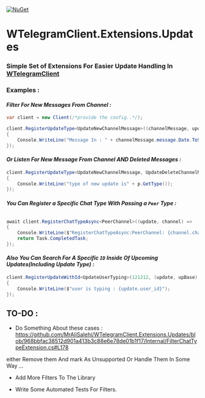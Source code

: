 [![NuGet](https://img.shields.io/nuget/v/WTelegramClient.Extensions.Updates)](https://www.nuget.org/packages/WTelegramClient.Extensions.Updates)

# WTelegramClient.Extensions.Updates

### Simple Set of Extensions For Easier Update Handling In [WTelegramClient](https://github.com/wiz0u/WTelegramClient/)



### Examples : 

#### <i> Filter For New Messages From Channel : </i>

```csharp
var client = new Client(/*provide the config..*/);

client.RegisterUpdateType<UpdateNewChannelMessage>((channelMessage, updatesBase) =>
{
    Console.WriteLine("Message In : " + channelMessage.message.Date.ToString("F"));
});
```

#### <i> Or Listen For New Message From Channel <b>AND</b> Deleted Messages : </i>


```csharp
client.RegisterUpdateType<UpdateNewChannelMessage, UpdateDeleteChannelMessages>(update, updatesBase) =>
{
    Console.WriteLine("type of new update is" + p.GetType());
});
```

#### <i> You Can Register a Specific Chat Type With Passing  a `Peer` Type : </i>

```csharp

await client.RegisterChatTypeAsync<PeerChannel>((update, channel) =>
{
    Console.WriteLine($"RegisterChatTypeAsync:PeerChannel: {channel.channel_id} with type : {update.GetType()}");
    return Task.CompletedTask;
});

```
#### <i> Also You Can Search For A Specific `ID` Inside Of Upcoming Updates(Including Update Type) : </i>

```csharp
client.RegisterUpdateWithId<UpdateUserTyping>(121212, (update, upBase) =>
{
    Console.WriteLine($"user is typing : {update.user_id}");
});
```

## TO-DO :

- Do Something About these cases : https://github.com/MrAliSalehi/WTelegramClient.Extensions.Updates/blob/968bbfac38512d901a413b3c88e6e78de01b1f17/Internal/FilterChatTypeExtension.cs#L178

either Remove them And mark As Unsupported Or Handle Them In Some Way ... 

 - Add More Filters To The Library
 
 - Write Some Automated Tests For Filters.
</b>
